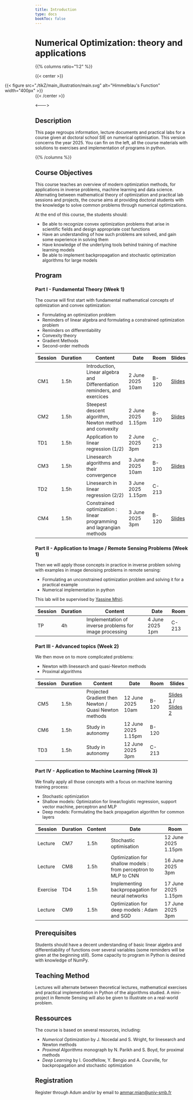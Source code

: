 ```yaml
---
title: Introduction
type: docs
bookToc: false
---
```


# Numerical Optimization: theory and applications



{{% columns ratio="1:2" %}} <!-- begin columns block -->

{{< center >}}
<div style="margin-left:-100px; ">
{{< figure
  src="./tikZ/main_illustration/main.svg"
  alt="Himmelblau's Function"
  width="400px"
>}}
</div>
{{< /center >}}

<---> <!-- magic separator, between columns -->

## Description 

This page regroups information, lecture documents and practical labs for a course given at doctoral school SIE on numerical optimisation. This version concerns the year 2025. You can fin on the left, all the course materials with solutions to exercises and implementation of programs in python.

{{% /columns %}}

## Course Objectives

This course teaches an overview of modern optimization methods, for applications in inverse problems, machine learning and data science. Alternating between mathematical theory of optimization and practical lab sessions and projects, the course aims at providing doctoral students with the knowledge to solve common problems through numerical optimizations. 

At the end of this course, the students should:

* Be able to recognize convex optimization problems that arise in scientific fields and design appropriate cost functions
* Have an understanding of how such problems are solved, and gain some experience in solving them
* Have knowledge of the underlying tools behind training of machine learning models
* Be able to implement backpropagation and stochastic optimization algorithms for large models



## Program

### Part I - Fundamental Theory (Week 1)

The course will first start with fundamental mathematical concepts of optimization and convex optimization:

* Formulating an optimization problem
* Reminders of linear algebra and formulating a constrained optimization problem
* Reminders on differentiability
* Convexity theory
* Gradient Methods
* Second-order methods

 Session | Duration | Content | Date | Room | Slides |
---------|----------|---------|------|----------|---|
 CM1 | 1.5h | Introduction, Linear algebra and Differentiation reminders, and exercices | 2 June 2025 10am | B-120 | [Slides](./slides/01_introduction/main.pdf) |
 CM2 | 1.5h | Steepest descent algorithm, Newton method and convexity | 2 June 2025 1.15pm | B-120 | [Slides](./slides/02_unconstrained_basics/main.pdf)
 TD1 | 1.5h | Application to linear regression (1/2) | 2 June 2025 3pm | C-213 |
 CM3 | 1.5h | Linesearch algorithms and their convergence | 3 June 2025 10am | B-120 | [Slides](./slides/03_unconstrained_linesearch/main.pdf)
 TD2 | 1.5h | Linesearch in linear regression (2/2)| 3 June 2025 1.15pm | C-213 |
 CM4 | 1.5h | Constrained optimization : linear programming and lagrangian methods | 3 June 2025 3pm | B-120 | [Slides](./slides/04_constrained_optim/main.pdf)

### Part II - Application to Image / Remote Sensing Problems (Week 1)

Then we will apply those concepts in practice in inverse problem solving with examples in image denoising problems in remote sensing:

* Formulating an unconstrained optimization problem and solving it for a practical example
* Numerical implementation in python

This lab will be supervised by [Yassine Mhiri](https://y-mhiri.github.io).

 Session | Duration | Content | Date | Room |
---------|----------|---------|------|------|
 TP | 4h | Implementation of inverse problems for image processing | 4 June 2025 1pm | C-213 |

### Part III - Advanced topics (Week 2)

We then move on to more complicated problems:

* Newton with linesearch and quasi-Newton methods
* Proximal algorithms

| Session | Duration | Content | Date | Room | Slides |
|---------|----------|---------|------|------|------|
| CM5 | 1.5h | Projected Gradient then Newton / Quasi Newton methods | 12 June 2025 10am | B-120 | [Slides 1](./slides/05_constrained_optim_bis/main.pdf) /  [Slides 2](./slides/06_quasi_newton/main.pdf)|
| CM6 | 1.5h | Study in autonomy | 12 June 2025 1.15pm | B-120 |
| TD3 | 1.5h | Study in autonomy | 12 June 2025 3pm | C-213 |

### Part IV - Application to Machine Learning (Week 3)

We finally apply all those concepts with a focus on machine learning training process:

* Stochastic optimization 
* Shallow models: Optimization for linear/logistic regression, support vector machine, perceptron and MLP
* Deep models: Formulating the back propagation algorithm for common layers

| Session | Duration | Content | Date | Room |
|---------|----------|---------|------|------|
| Lecture | CM7 | 1.5h | Stochastic optimisation | 12 June 2025 1.15pm | B-120 |
| Lecture | CM8 | 1.5h | Optimization for shallow models : from perceptron to MLP to CNN | 16 June 2025 3pm | B-120 |
| Exercise | TD4 | 1.5h | Implementing backpropagation for neural networks | 17 June 2025 1.15pm | C-213 |
| Lecture | CM9 | 1.5h | Optimization for deep models : Adam and SGD | 17 June 2025 3pm | B-120 |

## Prerequisites

Students should have a decent understanding of basic linear algebra and differentiability of functions over several variables (some reminders will be given at the beginning still). Some capacity to program in Python is desired with knowledge of NumPy.

## Teaching Method

Lectures will alternate between theoretical lectures, mathematical exercises and practical implementation in Python of the algorithms studied. A mini-project in Remote Sensing will also be given to illustrate on a real-world problem.

## Ressources

The course is based on several resources, including:
* *Numerical Optimization* by J. Nocedal and S. Wright, for linesearch and Newton methods
* *Proximal Algorithms* monograph by N. Parikh and S. Boyd, for proximal methods
* *Deep Learning* by I. Goodfellow, Y. Bengio and A. Courville, for backpropagation and stochastic optimization

## Registration

Register through Adum and/or by email to ammar.mian@univ-smb.fr
